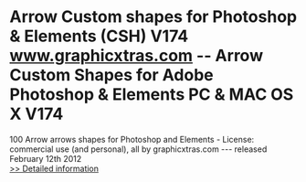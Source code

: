 # Arrow Custom shapes for Photoshop & Elements (CSH) V174<br />www.graphicxtras.com -- Arrow Custom Shapes for Adobe Photoshop & Elements PC & MAC OS X V174

100 Arrow arrows shapes for Photoshop and Elements - License: commercial use (and personal), all by graphicxtras.com --- released February 12th 2012<br />[>> Detailed information](https://secure.shareit.com/shareit/product.html?productid=300502256&affiliateid=200057808)